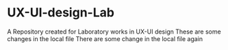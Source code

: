 # UX-UI-design-Lab
A Repository created for Laboratory works in UX-UI design
These are some changes in the local file
There are some change in the local file again
